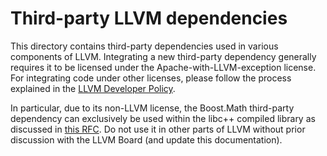 # Third-party LLVM dependencies

This directory contains third-party dependencies used in various components of LLVM.
Integrating a new third-party dependency generally requires it to be licensed under
the Apache-with-LLVM-exception license. For integrating code under other licenses,
please follow the process explained in the [LLVM Developer Policy](https://llvm.org/docs/DeveloperPolicy.html#copyright-license-and-patents).

In particular, due to its non-LLVM license, the Boost.Math third-party dependency
can exclusively be used within the libc++ compiled library as discussed in [this RFC](https://discourse.llvm.org/t/rfc-libc-taking-a-dependency-on-boost-math-for-the-c-17-math-special-functions).
Do not use it in other parts of LLVM without prior discussion with the LLVM Board
(and update this documentation).
